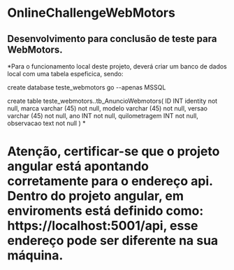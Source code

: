 # OnlineChallengeWebMotors

## Desenvolvimento para conclusão de teste para WebMotors.

*Para o funcionamento local deste projeto, deverá criar um banco de dados local com uma tabela espeficica, sendo:

create database teste_webmotors
go --apenas MSSQL

create table teste_webmotors..tb_AnuncioWebmotors(
	ID INT identity not null,
	marca varchar (45) not null,
	modelo varchar (45) not null,
	versao varchar (45) not null,
	ano INT not null,
	quilometragem INT not null,
	observacao text not null
)
*

# Atenção, certificar-se que o projeto angular está apontando corretamente para o endereço api. Dentro do projeto angular, em enviroments está definido como: **https://localhost:5001/api**, esse endereço pode ser diferente na sua máquina.